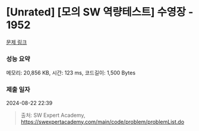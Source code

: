 # [Unrated] [모의 SW 역량테스트] 수영장 - 1952 

[문제 링크](https://swexpertacademy.com/main/code/problem/problemDetail.do?contestProbId=AV5PpFQaAQMDFAUq) 

### 성능 요약

메모리: 20,856 KB, 시간: 123 ms, 코드길이: 1,500 Bytes

### 제출 일자

2024-08-22 22:39



> 출처: SW Expert Academy, https://swexpertacademy.com/main/code/problem/problemList.do